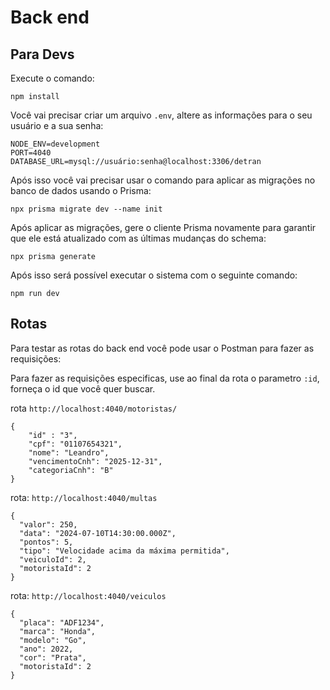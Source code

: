 # Back end

## Para Devs


Execute o comando:

`npm install`

Você vai precisar criar um arquivo `.env`, altere as informações para o seu usuário e a sua senha:

```
NODE_ENV=development
PORT=4040
DATABASE_URL=mysql://usuário:senha@localhost:3306/detran

```

Após isso você vai precisar usar o comando para aplicar as migrações no banco de dados usando o Prisma:

`npx prisma migrate dev --name init`

Após aplicar as migrações, gere o cliente Prisma novamente para garantir que ele está atualizado com as últimas mudanças do schema:

`npx prisma generate`

Após isso será possível executar o sistema com o seguinte comando:

`npm run dev`

## Rotas
Para testar as rotas do back end você pode usar o Postman para fazer as requisições:

Para fazer as requisições especificas, use ao final da rota o parametro `:id`, forneça o id que você quer buscar.

rota
`http://localhost:4040/motoristas/`

```
{
    "id" : "3",
    "cpf": "01107654321",
    "nome": "Leandro",
    "vencimentoCnh": "2025-12-31",
    "categoriaCnh": "B"
}
```

rota:
`http://localhost:4040/multas`

```
{
  "valor": 250,
  "data": "2024-07-10T14:30:00.000Z",
  "pontos": 5,
  "tipo": "Velocidade acima da máxima permitida",
  "veiculoId": 2,
  "motoristaId": 2
}

```

rota:
`http://localhost:4040/veiculos`

```
{
  "placa": "ADF1234",
  "marca": "Honda",
  "modelo": "Go",
  "ano": 2022,
  "cor": "Prata",
  "motoristaId": 2
}
```